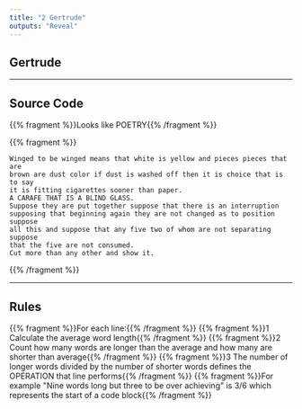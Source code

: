 ```yaml
---
title: "2 Gertrude"
outputs: "Reveal"
---
```


## Gertrude

---

## Source Code

{{% fragment %}}Looks like POETRY{{% /fragment %}}

{{% fragment %}}
```text
Winged to be winged means that white is yellow and pieces pieces that are
brown are dust color if dust is washed off then it is choice that is to say
it is fitting cigarettes sooner than paper.
A CARAFE THAT IS A BLIND GLASS.
Suppose they are put together suppose that there is an interruption
supposing that beginning again they are not changed as to position suppose
all this and suppose that any five two of whom are not separating suppose
that the five are not consumed.
Cut more than any other and show it.
```
{{% /fragment %}}

---

## Rules

{{% fragment %}}For each line:{{% /fragment %}}
{{% fragment %}}1 Calculate the average word length{{% /fragment %}}
{{% fragment %}}2 Count how many words are longer than the average and how many are shorter than average{{% /fragment %}}
{{% fragment %}}3 The number of longer words divided by the number of shorter words defines the OPERATION that line performs{{% /fragment %}}
{{% fragment %}}For example "Nine words long but three to be over achieving" is 3/6 which represents the start of a code block{{% /fragment %}}
